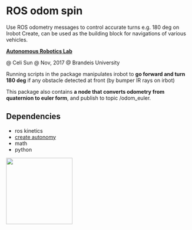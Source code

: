 # ROS odom spin  
Use ROS odometry messages to control accurate turns e.g. 180 deg on Irobot Create, can be used as the building block for navigations of various vehicles. 


**[Autonomous Robotics Lab](http://campusrover.org.s3-website-us-west-2.amazonaws.com)** 

@ Celi Sun  @ Nov, 2017  @ Brandeis University

Running scripts in the package manipulates irobot to **go forward and turn 180 deg** if any obstacle detected at front (by bumper IR rays on irbot)

This package also contains **a node that converts odometry from quaternion to euler form**, and publish to topic /odom_euler. 

## Dependencies

* ros kinetics
* [create autonomy](https://github.com/AutonomyLab/create_autonomy)
* math
* python


<img src="https://raw.githubusercontent.com/celisun/ROS_odom_spin_Irobot_Create/master/src/create-overview.png" width="180">
